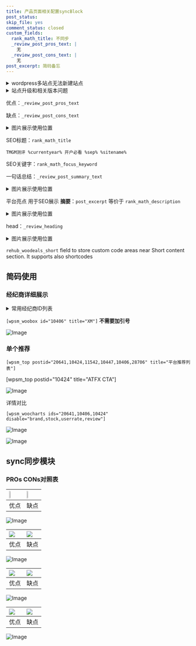 ```yaml
---
title: 产品页面相关配置syncBlock
post_status: 
skip_file: yes
comment_status: closed
custom_fields:
  rank_math_title: 不同步
  _review_post_pros_text: |
    无
  _review_post_cons_text: |
    无
post_excerpt: 简码备忘
---
```

<details><summary>wordpress多站点无法新建站点</summary>

<li>和报错需要清理cookies一样的原因</li>
<li>wp-config.php里面<code>define( 'SUBDOMAIN_INSTALL', false );//子域名安装</code></li>
<li>新建子站点是用<code>define( 'SUBDOMAIN_INSTALL', true);//子域名安装</code> 完成以后，改成<code>false</code></li>
</details>

<details><summary>站点升级和相关版本问题</summary>

<p>wordpress：5.9.9
woocommerce：7.5.1
出现问题的地方：主题选项里面>><strong>Product layout >>compact style</strong></p>
<p>如何出现没有用过的字段 导致无法保存。先导出配置 然后进行修改，后面再次恢复即可。</p>
<p>出现部分字段无法显示时，需要返回默认布局后，对产品进行保存就好了。</p>
<p></p>
</details>

优点：`_review_post_pros_text`

缺点：`_review_post_cons_text`

<details><summary>图片展示使用位置</summary>

<img src="https://prod-files-secure.s3.us-west-2.amazonaws.com/39ed1227-6d7d-4570-be36-9ccd4a2c4241/f51d3d83-55d4-4bdf-9604-f37ec77ab556/Untitled.png?X-Amz-Algorithm=AWS4-HMAC-SHA256&X-Amz-Content-Sha256=UNSIGNED-PAYLOAD&X-Amz-Credential=ASIAZI2LB466SLP7EDZ7%2F20251017%2Fus-west-2%2Fs3%2Faws4_request&X-Amz-Date=20251017T045515Z&X-Amz-Expires=3600&X-Amz-Security-Token=IQoJb3JpZ2luX2VjEPL%2F%2F%2F%2F%2F%2F%2F%2F%2F%2FwEaCXVzLXdlc3QtMiJGMEQCIBUQlGscLC0Lr3Mwfaz2aSu%2BBd%2B%2FIt9DaYepGP1PQXeCAiAmSasKCAqMtGXKH6HOQGVgylyvPrHp53O2vWmvZ4ck1iqIBAib%2F%2F%2F%2F%2F%2F%2F%2F%2F%2F8BEAAaDDYzNzQyMzE4MzgwNSIMGvbwaNjOCDsFn94JKtwD78lv8Xua%2FiJyR14t29uVJ5o8ZRe%2Bxk15Aj%2BdMn1OXJO%2FhIFGLveRiZoWdSLiUpY2zCwHxjvngurqVKfq0LFcIVCGt%2FWleaSBNVApKx4LjfqRorD7tyR%2BbaVELM7QOPS2ltS6eJew0%2F%2BOU47JqQ1hu8fs4mySnCT1DO5V05LC%2Bn2MMpjXkoACV2bfhJzemEjH%2FtG2SYBrzKyMJEy6Y3K0SLR1HkkWl1fLWfEuHB6d1e4BXhQATAjzcfKf0lC%2BgnUlqH%2BkCRBPaQDos5tDH%2FhIOOA%2FKslmUbQJRFiuo15805EchdYW0Ss6QyQr4hGMdvfG7V4%2FA2z3g5KqrrvVpVt%2BBRoy3LJedt9vOjs17oB%2FJs5S3N6XItt9IfXhjHhYaW51cI9oBqMfIP7pT7W3HhJfeSWBKljvh%2FZTzOtM%2BcUtf7OaKN5AsuXocFOSy4S9Dp8QrRe%2F15v5ui%2Bd8zzxzXTPRVecJ7O0ROYEoMDWcPEdjjUJuCRQjLSlrHZd312XWdzwc2c6rj4Of01V6qVMC8jIBGbOAdJOdRkNUmvnyDtk1%2Fgvph2z0Yua573%2BqfQDLKc5IinhRj70WIB2jlE313L3emNtAiprG%2BjXzHqLCj8HA2ZNLHLHPcQ6P5wfPEYwlsLGxwY6pgFq496VE%2FzPazH8F1nuX08QKnT8sEz35Im9il8vs%2FebDZd7EiQRaVNcx%2BpDnpmKclMq4620FOXWyl1uUVU5fFcHqBXFZY%2FCoyTD1JAOoSXnXuPn%2BCOjeNLuMU8Ga3rK6FjAaD9ACug3KGer%2FRYfYKEwu0FRBb8CH9cQYMWrI8sdDoCQx7Vm9UMsYLnujWeK6ZzrsQvrM4PFWAkqjHdEfEU0Q4QK4JhB&X-Amz-Signature=5755731c7c291da00a36dda5dc878221af00b699f5fe27540a53157a21c4a85f&X-Amz-SignedHeaders=host&x-amz-checksum-mode=ENABLED&x-id=GetObject" alt="Image">
</details>

SEO标题：`rank_math_title`

`TMGM测评 %currentyear% 开户必看 %sep% %sitename%`

SEO关键字：`rank_math_focus_keyword`

一句话总结：`_review_post_summary_text`

<details><summary>图片展示使用位置</summary>

<img src="https://prod-files-secure.s3.us-west-2.amazonaws.com/39ed1227-6d7d-4570-be36-9ccd4a2c4241/4b96a922-296c-4f4e-8630-d1c870cbce01/Untitled.png?X-Amz-Algorithm=AWS4-HMAC-SHA256&X-Amz-Content-Sha256=UNSIGNED-PAYLOAD&X-Amz-Credential=ASIAZI2LB466YK6TZGUF%2F20251017%2Fus-west-2%2Fs3%2Faws4_request&X-Amz-Date=20251017T045518Z&X-Amz-Expires=3600&X-Amz-Security-Token=IQoJb3JpZ2luX2VjEPL%2F%2F%2F%2F%2F%2F%2F%2F%2F%2FwEaCXVzLXdlc3QtMiJGMEQCIHbWJtfrqqJImKYs8kYkkC0v83fY%2B2vqE5pYSPa6eTGHAiBqx3AGKwV3jL38S7Pat0U9XRk0HlBwwSsEygl0mfntyCqIBAib%2F%2F%2F%2F%2F%2F%2F%2F%2F%2F8BEAAaDDYzNzQyMzE4MzgwNSIM3DETDywYj9bb8ADUKtwD%2BOF86bRjgezELev3vxDgG5nkdRTgWFg2PW6WZtwDi2Hwzbb9280mTFmPZD72PF6IuAiZFOftSULlidvY8tNnxFImR9zjvcP7hZ%2Fc23Ol3jpLUqWWVq8%2F6Mwp9qQpEKTlkx500VHEFXaq7bS%2FLAeLO9GnSjWRYJr4XQFOOiIN25Uwy7KuQD4AdU3twCKngSo5JDXNh%2B4YI1NB4zvVWVy6FfXOFehLF%2BTV4EEG%2BV7bGs2JARwWW1VBTqWJdoOi18CnVvb%2F3qIw%2Bti0s5Syvv0%2Fl1ZfDdPVZ8bmJGlrEifnnML11AC6tYVne2ld5kx%2B%2F90Xu85yoT9mEbmH2S3pZJRUKGLYUUYd7vBPlfDNXMt%2B5x3EjsqQ9fA9A6mMs6OUWu1ez5ywzdtXRxKnCo1mAJikMj8ToPa03YLRpr8sUpyL07IALag6q%2FZRbkDe4O2a2ic0I7kgPdCoXKX9uSCnGs9jCzzXnf%2BVXkBxnhI1CqLul7%2BPmTfWyk6gflQPtoXJ1Y%2B%2B%2BsPZQfrtenNSOSNDUfTg1ttsPZev9Y3bmhhqKilTNOEtuIV%2Bpbe%2FzTrVtrV10UFtrNS%2FdR2SCr5BzL01GPhN9flWdl%2FwUO6zzB6xOCRcI8OKYB4xpWH1XaGVz5QwqMLGxwY6pgG3QQb0a3FCPOBGc%2BR743iTN3iFGMIBIAZxSm9k0fB38u2Iz26TWXGVk2Jc7a1CYUKlU7Vi%2FyK732284DIp4Tx9jBUoI7z405Bn%2Bckev7AIoYvfuwe7F%2BraDc54vIcy6TCxsPUEhN4MIG8ngdtTmapHuxYdDUooQO%2FaW06iWQ6RHQ9Pma0kytc5EWlCInBXmmXIOcmw1ynluabO2yZS7dWywEwHtnb2&X-Amz-Signature=208eab2d1e721bec6433327a148161fef08f1f1ad7bb19e710177a52e47a4491&X-Amz-SignedHeaders=host&x-amz-checksum-mode=ENABLED&x-id=GetObject" alt="Image">
</details>

平台亮点 用于SEO展示 **摘要**：`post_excerpt`  等价于 `rank_math_description`

<details><summary>图片展示使用位置</summary>

<img src="https://prod-files-secure.s3.us-west-2.amazonaws.com/39ed1227-6d7d-4570-be36-9ccd4a2c4241/1ee11f63-b60a-4dfe-a7a7-d58ff23b5d88/Untitled.png?X-Amz-Algorithm=AWS4-HMAC-SHA256&X-Amz-Content-Sha256=UNSIGNED-PAYLOAD&X-Amz-Credential=ASIAZI2LB4663YY7SEZS%2F20251017%2Fus-west-2%2Fs3%2Faws4_request&X-Amz-Date=20251017T045519Z&X-Amz-Expires=3600&X-Amz-Security-Token=IQoJb3JpZ2luX2VjEPL%2F%2F%2F%2F%2F%2F%2F%2F%2F%2FwEaCXVzLXdlc3QtMiJGMEQCIAmHckcFDH4WuvPLdXWFfJX59gkAcY3%2ByIfrp6Lc1T7EAiAecDm0Vrny9TiwH4LUrtmSCLmXENtt%2BPnYEgy0mes3cCqIBAib%2F%2F%2F%2F%2F%2F%2F%2F%2F%2F8BEAAaDDYzNzQyMzE4MzgwNSIMCrc%2F%2FqU9tqtue3ahKtwD5BH1rx6hAZyNHN04wiAeZCFqRnhiwynrkY%2BEkbJlhS1cyxv6wPR49%2Bw1oApdWfvUC%2BlQG7MaVvv%2FOlYmq7KB8wcJFJBg%2B6ShEv7MzjnT4F4kb%2BEtoucp3950IYqBl5bEP8tPPbpXQDDzKaXlwsnkQclpCBynmna9BnUfZ9xxvsOIBr96B%2F7OjXANyRDjqWIm80UJnRygB4MczrkEfMQXIpUGjXRy%2FDmOi0AubpHVHma5c4uBLrGYXfJE3i1PpaSQQsfko07Vvg7BJRZK91RaFGCJ4jJG7k%2BDlxo99T36NeF1XHGss%2FNjissj3ZiogEWKKMpRV49g7JS1e0v588KczcQxHr4RJnWq%2FLllldKlsmqPJ12cIpZmjUmT1Sy1mZ2ed5KIbZdFhyQkHg0muZC%2FmQDEDpcp0fTzf7mfF7TU2CvdOMOkoHkvRyM%2BlC2kL8qMnF9NL2X3vyPU0MsmuCF0LN4PzNZCnhdaSgSlGHM0bmZwVgrqsiNiGESQoBggN2cefCI3JWCtJVUGd4tp95c6oKE%2BV0bQJ%2FhoXDFukt9PJKak5BZOcL64CHG96BfJ6SAkn52b95kl1Z4xDIoLYLLBMzGxa%2FUseZ8EBDT7HXBJxQMyK7owrvdE5ceV%2FCYwzsLGxwY6pgG4HQlp%2BxwM2NK3uucq7hx38CH5rW1QTonQ%2FhKaMt93SUPEcCmGbYyM02r0PlIy1ebRZXReMHogc2AaAAwY6%2F74q%2BmIqKd7XPDYdr7JuqZin12xFwGtYiMIx9x4jstD%2F6Gj6jKTxm4C4Ky%2Fd7Q9CSLpyhu1OBgUZjt89RsycWXxogZTZAkXdiuO%2FW3DxTOIcpFqpYhczwvBg7gn6uinVbiaxct%2ByvZy&X-Amz-Signature=52d18cfb58218f729d8e01c097e97cf4b502c0eee8ad8c3723731732eb0caadf&X-Amz-SignedHeaders=host&x-amz-checksum-mode=ENABLED&x-id=GetObject" alt="Image">
<img src="https://prod-files-secure.s3.us-west-2.amazonaws.com/39ed1227-6d7d-4570-be36-9ccd4a2c4241/ad4118b5-78d8-4fbe-801e-3b29b5d99c01/Untitled.png?X-Amz-Algorithm=AWS4-HMAC-SHA256&X-Amz-Content-Sha256=UNSIGNED-PAYLOAD&X-Amz-Credential=ASIAZI2LB4663YY7SEZS%2F20251017%2Fus-west-2%2Fs3%2Faws4_request&X-Amz-Date=20251017T045519Z&X-Amz-Expires=3600&X-Amz-Security-Token=IQoJb3JpZ2luX2VjEPL%2F%2F%2F%2F%2F%2F%2F%2F%2F%2FwEaCXVzLXdlc3QtMiJGMEQCIAmHckcFDH4WuvPLdXWFfJX59gkAcY3%2ByIfrp6Lc1T7EAiAecDm0Vrny9TiwH4LUrtmSCLmXENtt%2BPnYEgy0mes3cCqIBAib%2F%2F%2F%2F%2F%2F%2F%2F%2F%2F8BEAAaDDYzNzQyMzE4MzgwNSIMCrc%2F%2FqU9tqtue3ahKtwD5BH1rx6hAZyNHN04wiAeZCFqRnhiwynrkY%2BEkbJlhS1cyxv6wPR49%2Bw1oApdWfvUC%2BlQG7MaVvv%2FOlYmq7KB8wcJFJBg%2B6ShEv7MzjnT4F4kb%2BEtoucp3950IYqBl5bEP8tPPbpXQDDzKaXlwsnkQclpCBynmna9BnUfZ9xxvsOIBr96B%2F7OjXANyRDjqWIm80UJnRygB4MczrkEfMQXIpUGjXRy%2FDmOi0AubpHVHma5c4uBLrGYXfJE3i1PpaSQQsfko07Vvg7BJRZK91RaFGCJ4jJG7k%2BDlxo99T36NeF1XHGss%2FNjissj3ZiogEWKKMpRV49g7JS1e0v588KczcQxHr4RJnWq%2FLllldKlsmqPJ12cIpZmjUmT1Sy1mZ2ed5KIbZdFhyQkHg0muZC%2FmQDEDpcp0fTzf7mfF7TU2CvdOMOkoHkvRyM%2BlC2kL8qMnF9NL2X3vyPU0MsmuCF0LN4PzNZCnhdaSgSlGHM0bmZwVgrqsiNiGESQoBggN2cefCI3JWCtJVUGd4tp95c6oKE%2BV0bQJ%2FhoXDFukt9PJKak5BZOcL64CHG96BfJ6SAkn52b95kl1Z4xDIoLYLLBMzGxa%2FUseZ8EBDT7HXBJxQMyK7owrvdE5ceV%2FCYwzsLGxwY6pgG4HQlp%2BxwM2NK3uucq7hx38CH5rW1QTonQ%2FhKaMt93SUPEcCmGbYyM02r0PlIy1ebRZXReMHogc2AaAAwY6%2F74q%2BmIqKd7XPDYdr7JuqZin12xFwGtYiMIx9x4jstD%2F6Gj6jKTxm4C4Ky%2Fd7Q9CSLpyhu1OBgUZjt89RsycWXxogZTZAkXdiuO%2FW3DxTOIcpFqpYhczwvBg7gn6uinVbiaxct%2ByvZy&X-Amz-Signature=afb2874c12e67d7504ac67563c738f82c67a02ece6d639bb65d6f7e4991c86a9&X-Amz-SignedHeaders=host&x-amz-checksum-mode=ENABLED&x-id=GetObject" alt="Image">
<img src="https://prod-files-secure.s3.us-west-2.amazonaws.com/39ed1227-6d7d-4570-be36-9ccd4a2c4241/a38cf7c9-a79c-4b64-9e94-13589fe0758b/Untitled.png?X-Amz-Algorithm=AWS4-HMAC-SHA256&X-Amz-Content-Sha256=UNSIGNED-PAYLOAD&X-Amz-Credential=ASIAZI2LB4663YY7SEZS%2F20251017%2Fus-west-2%2Fs3%2Faws4_request&X-Amz-Date=20251017T045519Z&X-Amz-Expires=3600&X-Amz-Security-Token=IQoJb3JpZ2luX2VjEPL%2F%2F%2F%2F%2F%2F%2F%2F%2F%2FwEaCXVzLXdlc3QtMiJGMEQCIAmHckcFDH4WuvPLdXWFfJX59gkAcY3%2ByIfrp6Lc1T7EAiAecDm0Vrny9TiwH4LUrtmSCLmXENtt%2BPnYEgy0mes3cCqIBAib%2F%2F%2F%2F%2F%2F%2F%2F%2F%2F8BEAAaDDYzNzQyMzE4MzgwNSIMCrc%2F%2FqU9tqtue3ahKtwD5BH1rx6hAZyNHN04wiAeZCFqRnhiwynrkY%2BEkbJlhS1cyxv6wPR49%2Bw1oApdWfvUC%2BlQG7MaVvv%2FOlYmq7KB8wcJFJBg%2B6ShEv7MzjnT4F4kb%2BEtoucp3950IYqBl5bEP8tPPbpXQDDzKaXlwsnkQclpCBynmna9BnUfZ9xxvsOIBr96B%2F7OjXANyRDjqWIm80UJnRygB4MczrkEfMQXIpUGjXRy%2FDmOi0AubpHVHma5c4uBLrGYXfJE3i1PpaSQQsfko07Vvg7BJRZK91RaFGCJ4jJG7k%2BDlxo99T36NeF1XHGss%2FNjissj3ZiogEWKKMpRV49g7JS1e0v588KczcQxHr4RJnWq%2FLllldKlsmqPJ12cIpZmjUmT1Sy1mZ2ed5KIbZdFhyQkHg0muZC%2FmQDEDpcp0fTzf7mfF7TU2CvdOMOkoHkvRyM%2BlC2kL8qMnF9NL2X3vyPU0MsmuCF0LN4PzNZCnhdaSgSlGHM0bmZwVgrqsiNiGESQoBggN2cefCI3JWCtJVUGd4tp95c6oKE%2BV0bQJ%2FhoXDFukt9PJKak5BZOcL64CHG96BfJ6SAkn52b95kl1Z4xDIoLYLLBMzGxa%2FUseZ8EBDT7HXBJxQMyK7owrvdE5ceV%2FCYwzsLGxwY6pgG4HQlp%2BxwM2NK3uucq7hx38CH5rW1QTonQ%2FhKaMt93SUPEcCmGbYyM02r0PlIy1ebRZXReMHogc2AaAAwY6%2F74q%2BmIqKd7XPDYdr7JuqZin12xFwGtYiMIx9x4jstD%2F6Gj6jKTxm4C4Ky%2Fd7Q9CSLpyhu1OBgUZjt89RsycWXxogZTZAkXdiuO%2FW3DxTOIcpFqpYhczwvBg7gn6uinVbiaxct%2ByvZy&X-Amz-Signature=25bbd01adb2dc319969f117e5959052e1ac60c03b04a1077754fd81e4b4bde5f&X-Amz-SignedHeaders=host&x-amz-checksum-mode=ENABLED&x-id=GetObject" alt="Image">
<img src="https://prod-files-secure.s3.us-west-2.amazonaws.com/39ed1227-6d7d-4570-be36-9ccd4a2c4241/7da6fc1e-d2ac-42ae-8c75-cb5749aa18f6/Untitled.png?X-Amz-Algorithm=AWS4-HMAC-SHA256&X-Amz-Content-Sha256=UNSIGNED-PAYLOAD&X-Amz-Credential=ASIAZI2LB4663YY7SEZS%2F20251017%2Fus-west-2%2Fs3%2Faws4_request&X-Amz-Date=20251017T045519Z&X-Amz-Expires=3600&X-Amz-Security-Token=IQoJb3JpZ2luX2VjEPL%2F%2F%2F%2F%2F%2F%2F%2F%2F%2FwEaCXVzLXdlc3QtMiJGMEQCIAmHckcFDH4WuvPLdXWFfJX59gkAcY3%2ByIfrp6Lc1T7EAiAecDm0Vrny9TiwH4LUrtmSCLmXENtt%2BPnYEgy0mes3cCqIBAib%2F%2F%2F%2F%2F%2F%2F%2F%2F%2F8BEAAaDDYzNzQyMzE4MzgwNSIMCrc%2F%2FqU9tqtue3ahKtwD5BH1rx6hAZyNHN04wiAeZCFqRnhiwynrkY%2BEkbJlhS1cyxv6wPR49%2Bw1oApdWfvUC%2BlQG7MaVvv%2FOlYmq7KB8wcJFJBg%2B6ShEv7MzjnT4F4kb%2BEtoucp3950IYqBl5bEP8tPPbpXQDDzKaXlwsnkQclpCBynmna9BnUfZ9xxvsOIBr96B%2F7OjXANyRDjqWIm80UJnRygB4MczrkEfMQXIpUGjXRy%2FDmOi0AubpHVHma5c4uBLrGYXfJE3i1PpaSQQsfko07Vvg7BJRZK91RaFGCJ4jJG7k%2BDlxo99T36NeF1XHGss%2FNjissj3ZiogEWKKMpRV49g7JS1e0v588KczcQxHr4RJnWq%2FLllldKlsmqPJ12cIpZmjUmT1Sy1mZ2ed5KIbZdFhyQkHg0muZC%2FmQDEDpcp0fTzf7mfF7TU2CvdOMOkoHkvRyM%2BlC2kL8qMnF9NL2X3vyPU0MsmuCF0LN4PzNZCnhdaSgSlGHM0bmZwVgrqsiNiGESQoBggN2cefCI3JWCtJVUGd4tp95c6oKE%2BV0bQJ%2FhoXDFukt9PJKak5BZOcL64CHG96BfJ6SAkn52b95kl1Z4xDIoLYLLBMzGxa%2FUseZ8EBDT7HXBJxQMyK7owrvdE5ceV%2FCYwzsLGxwY6pgG4HQlp%2BxwM2NK3uucq7hx38CH5rW1QTonQ%2FhKaMt93SUPEcCmGbYyM02r0PlIy1ebRZXReMHogc2AaAAwY6%2F74q%2BmIqKd7XPDYdr7JuqZin12xFwGtYiMIx9x4jstD%2F6Gj6jKTxm4C4Ky%2Fd7Q9CSLpyhu1OBgUZjt89RsycWXxogZTZAkXdiuO%2FW3DxTOIcpFqpYhczwvBg7gn6uinVbiaxct%2ByvZy&X-Amz-Signature=2f80a0305857c7944dbdac75ed6657a1068013087c8aa77f656f3b0a37edd3f6&X-Amz-SignedHeaders=host&x-amz-checksum-mode=ENABLED&x-id=GetObject" alt="Image">
<img src="https://prod-files-secure.s3.us-west-2.amazonaws.com/39ed1227-6d7d-4570-be36-9ccd4a2c4241/7e97f40a-eaee-47f5-b2f9-475f96808fa7/Untitled.png?X-Amz-Algorithm=AWS4-HMAC-SHA256&X-Amz-Content-Sha256=UNSIGNED-PAYLOAD&X-Amz-Credential=ASIAZI2LB4663YY7SEZS%2F20251017%2Fus-west-2%2Fs3%2Faws4_request&X-Amz-Date=20251017T045519Z&X-Amz-Expires=3600&X-Amz-Security-Token=IQoJb3JpZ2luX2VjEPL%2F%2F%2F%2F%2F%2F%2F%2F%2F%2FwEaCXVzLXdlc3QtMiJGMEQCIAmHckcFDH4WuvPLdXWFfJX59gkAcY3%2ByIfrp6Lc1T7EAiAecDm0Vrny9TiwH4LUrtmSCLmXENtt%2BPnYEgy0mes3cCqIBAib%2F%2F%2F%2F%2F%2F%2F%2F%2F%2F8BEAAaDDYzNzQyMzE4MzgwNSIMCrc%2F%2FqU9tqtue3ahKtwD5BH1rx6hAZyNHN04wiAeZCFqRnhiwynrkY%2BEkbJlhS1cyxv6wPR49%2Bw1oApdWfvUC%2BlQG7MaVvv%2FOlYmq7KB8wcJFJBg%2B6ShEv7MzjnT4F4kb%2BEtoucp3950IYqBl5bEP8tPPbpXQDDzKaXlwsnkQclpCBynmna9BnUfZ9xxvsOIBr96B%2F7OjXANyRDjqWIm80UJnRygB4MczrkEfMQXIpUGjXRy%2FDmOi0AubpHVHma5c4uBLrGYXfJE3i1PpaSQQsfko07Vvg7BJRZK91RaFGCJ4jJG7k%2BDlxo99T36NeF1XHGss%2FNjissj3ZiogEWKKMpRV49g7JS1e0v588KczcQxHr4RJnWq%2FLllldKlsmqPJ12cIpZmjUmT1Sy1mZ2ed5KIbZdFhyQkHg0muZC%2FmQDEDpcp0fTzf7mfF7TU2CvdOMOkoHkvRyM%2BlC2kL8qMnF9NL2X3vyPU0MsmuCF0LN4PzNZCnhdaSgSlGHM0bmZwVgrqsiNiGESQoBggN2cefCI3JWCtJVUGd4tp95c6oKE%2BV0bQJ%2FhoXDFukt9PJKak5BZOcL64CHG96BfJ6SAkn52b95kl1Z4xDIoLYLLBMzGxa%2FUseZ8EBDT7HXBJxQMyK7owrvdE5ceV%2FCYwzsLGxwY6pgG4HQlp%2BxwM2NK3uucq7hx38CH5rW1QTonQ%2FhKaMt93SUPEcCmGbYyM02r0PlIy1ebRZXReMHogc2AaAAwY6%2F74q%2BmIqKd7XPDYdr7JuqZin12xFwGtYiMIx9x4jstD%2F6Gj6jKTxm4C4Ky%2Fd7Q9CSLpyhu1OBgUZjt89RsycWXxogZTZAkXdiuO%2FW3DxTOIcpFqpYhczwvBg7gn6uinVbiaxct%2ByvZy&X-Amz-Signature=576fbf017b58a097597cad3cac4cdf4bf7758d9b332d6d3379d99d6c193b4e4e&X-Amz-SignedHeaders=host&x-amz-checksum-mode=ENABLED&x-id=GetObject" alt="Image">
</details>

head：`_review_heading`

<details><summary>图片展示使用位置</summary>

<img src="https://prod-files-secure.s3.us-west-2.amazonaws.com/39ed1227-6d7d-4570-be36-9ccd4a2c4241/3a4650ad-9887-415c-889a-edd51fa54f27/Untitled.png?X-Amz-Algorithm=AWS4-HMAC-SHA256&X-Amz-Content-Sha256=UNSIGNED-PAYLOAD&X-Amz-Credential=ASIAZI2LB466QBXRQRXM%2F20251017%2Fus-west-2%2Fs3%2Faws4_request&X-Amz-Date=20251017T045519Z&X-Amz-Expires=3600&X-Amz-Security-Token=IQoJb3JpZ2luX2VjEPL%2F%2F%2F%2F%2F%2F%2F%2F%2F%2FwEaCXVzLXdlc3QtMiJHMEUCIQD0qBqi7ujrGHure0%2FtMpVNZfVIGvN7xWYuIeo1m5V%2FCwIgPGLgRC9lNXZfOVngL1maHja59XshW3WGl7trovyg0iQqiAQIm%2F%2F%2F%2F%2F%2F%2F%2F%2F%2F%2FARAAGgw2Mzc0MjMxODM4MDUiDLgEhLb70A11eAJkjCrcA2HTuIikOatZsMsumwJ1tkBBiZWp1XiF5SPfRDH%2BKYNhdLlDVSZFwqZu444WgxGvoEPIQOdZ21MKIg8h6ljnTsXM3xODA5PtY2sIsfGz54bexufZlAtVkn%2Fknw7xxdUxv1OHdgaiFI43Mk22JYDm1Yj2wYBfKEHDei46sHWjqEtbQ2v%2B6YtEQzXWCDXkylmfxJXygodP0s2mcRp0wCuQ4Zcderq0lRecdFZXabhOCqpawHsU6NfTvxer5KEctwvE79osyNy1XnjXtKSqWW0pPxlq3xSxa5eBWqlA8arv884yGwjtQLtVZFe6wW38Qf%2BpCm%2FIHj2C7VG2Ql9oHKhef4enb8Mh%2FTJwQe8g7wPXvXoVYCOfts33DZeVIAJD5QeEYGnALNNLcLFn6BExXbIECr8O4LS%2FSSyDfYxQEeEUpWpuO29ejxNWBPCw0yyvajEHBtyJg2%2FtVNKUCS6o1a0GRP2ByV5bj7oFwR%2BqBH8ewcYXPBUzV8PbHpyxM%2BCQKU%2FoX3m66ht04AlmX5PzUrnFVOrQVgj0UEKSBnZj9f%2FNmSBSZYt3FPXIgbe1nNuC78%2BW%2FG3wis%2FDOH5G85m%2FpERVsfK%2B3cvSPuW4Fcd%2B%2FihJMFeb9njtCBP1%2BWOXzPNSMObAxscGOqUB%2Fyx%2F0Y4HJT1p6iDm%2BDPbS71tXecpBMudSpbhEhsJeTC23ckoXcCHte1CVTPGh7jrJreEICYGGIZG3dNxuy4LFyId8IOVkC6Ruudn00UrZcGqM0uR9BBYcD3bBK3BCtS35Iwh41tUoFdxQVoWaTe4%2BLBctcDKtJNV6Jwx3qh0IO7lYQQtMetkhl7%2BS7iMEadCcbDodgarBeENlQ3nvR1ZDtcLxazA&X-Amz-Signature=370f39b0ac1d1034f6270187abc1b50bf8c32a505c7d98833133622b6e2d1f70&X-Amz-SignedHeaders=host&x-amz-checksum-mode=ENABLED&x-id=GetObject" alt="Image">
</details>

`rehub_woodeals_short`	field to store custom code areas near Short content section. It supports also shortcodes



## 简码使用

### 经纪商详细展示

<details><summary>常用经纪商ID列表</summary>

<pre><code class="php">嘉盛 ===> 20641  [wpsm_woobox id="20641" title="嘉盛"]
易信easymarkets ===> 11542  [wpsm_woobox id="11542" title="易信easymarkets"]
ATFX外汇 ===> 10424  [wpsm_woobox id="10424" title="ATFX"]
XM ===> 10406  [wpsm_woobox id="10406" title="XM"]
TMGM ===> 29622  [wpsm_woobox id="29622" title="TMGM"]
HYCM ===> 10447  [wpsm_woobox id="10447" title="HYCM"]
fpmarkets澳福外汇 ===> 20639  [wpsm_woobox id="20639" title="fpmarkets澳福外汇"]</code></pre>
</details>

`[wpsm_woobox id="10406" title="XM"]` **不需要加引号**

![Image](https://prod-files-secure.s3.us-west-2.amazonaws.com/39ed1227-6d7d-4570-be36-9ccd4a2c4241/4f898f9d-0fa7-4e43-acd3-ac6bc7be575a/Untitled.png?X-Amz-Algorithm=AWS4-HMAC-SHA256&X-Amz-Content-Sha256=UNSIGNED-PAYLOAD&X-Amz-Credential=ASIAZI2LB466V7P6Y56U%2F20251017%2Fus-west-2%2Fs3%2Faws4_request&X-Amz-Date=20251017T045514Z&X-Amz-Expires=3600&X-Amz-Security-Token=IQoJb3JpZ2luX2VjEPL%2F%2F%2F%2F%2F%2F%2F%2F%2F%2FwEaCXVzLXdlc3QtMiJHMEUCIAYs7seqgb0f8XaXLJWjBxKrF5fHFdCP28MF9kmVFGy4AiEA5gLj%2B0wDZlUMa4Nls%2BlkVrKOejLmHGCwCeSfe%2B8YSy0qiAQIm%2F%2F%2F%2F%2F%2F%2F%2F%2F%2F%2FARAAGgw2Mzc0MjMxODM4MDUiDCqoNkN4y%2FdLyPOfTCrcA1FeVuWo0LVVsuME4UsSPFx5acuHHcR%2B2o7oYHFyn%2BUnzXma5ESrRbwxi3LjsFajynPX6oEitzcydtFaviIxZC%2Bh4xnEDIf0mWuWYNl6%2BS1H0vjr5%2BmyxK2GroXXiG4mACLDfkf7%2FCBU8sHdMCqI4gqK4You9rO1xH3Bc%2FMEOUiq5VZ2LKZOb7W1oCDYmceKbMwUIY3Imi1tO2hpQUwAnDECQIDAP2txR%2BiEstLv1DylXoaAxvhh7cfD7yLTQWYQcg%2FHxA9qROROplVhun3aBYFO3bJLihq2gI7hNOsrr8EhqVNHb9euOpGa8kA4LvL52jmUV3nnPgt9Id3TLEG372YCpl25voLDEp6kCbxm82mMS8grwGh4Ptm%2BmiPJiLXa%2BV5GKOQZYm3BD%2BTfugNYLvLrHzCRYY5dkfw0fbg7qYBpY4lYYXmEY3B63qDmBJFaJ9qqaOnc9XgRs%2BCbMgZd3EJFTQnywCxEE0aKtKzT%2FJAvZWvmpz57KX7fxjxi9APCu2eunRFLNo6FG31HTKbhnXH2YQZziVvkheWL6pctqG3nYO4l5zyRJtsF7Kb0IzTnzS%2BbJimaf63w%2BfUi25m65gYgVXEpVZO%2FL4TFqqHJSgUTiC%2B%2BOM0239Mqxb%2FgMPzAxscGOqUBhHlowG%2Bv9J7G4ZtoWOyL7xCImSvzqVbphz5YtzTAyecok%2BpCMPqGX%2BtXbL%2BxtHjdHBcolR5wdnv%2BjiwFFqdOyiG5xU2uEfxvCm5dlWfsefNxdqrh6k%2BnQfBjuC4y%2BnGtGrUzzwn01b%2FxvUSFX1VmoZgM4W15iIW3sY9lMUT6pkHF3QptVIJbgcR%2B%2BjgUDCjQ31wIOK8KaS%2FzFIU3vPwVSq5na6lK&X-Amz-Signature=d2fcdf92374bff8ad25fb655f35dca2426cbfdb993f5d06fa043f8faf90d4557&X-Amz-SignedHeaders=host&x-amz-checksum-mode=ENABLED&x-id=GetObject)

### 单个推荐
`[wpsm_top postid="20641,10424,11542,10447,10406,28706" title="平台推荐列表"]`

[wpsm_top postid="10424" title="ATFX CTA"]

![Image](https://prod-files-secure.s3.us-west-2.amazonaws.com/39ed1227-6d7d-4570-be36-9ccd4a2c4241/5ac620dc-51a8-48b6-b55d-91f47299193c/Untitled.png?X-Amz-Algorithm=AWS4-HMAC-SHA256&X-Amz-Content-Sha256=UNSIGNED-PAYLOAD&X-Amz-Credential=ASIAZI2LB466V7P6Y56U%2F20251017%2Fus-west-2%2Fs3%2Faws4_request&X-Amz-Date=20251017T045514Z&X-Amz-Expires=3600&X-Amz-Security-Token=IQoJb3JpZ2luX2VjEPL%2F%2F%2F%2F%2F%2F%2F%2F%2F%2FwEaCXVzLXdlc3QtMiJHMEUCIAYs7seqgb0f8XaXLJWjBxKrF5fHFdCP28MF9kmVFGy4AiEA5gLj%2B0wDZlUMa4Nls%2BlkVrKOejLmHGCwCeSfe%2B8YSy0qiAQIm%2F%2F%2F%2F%2F%2F%2F%2F%2F%2F%2FARAAGgw2Mzc0MjMxODM4MDUiDCqoNkN4y%2FdLyPOfTCrcA1FeVuWo0LVVsuME4UsSPFx5acuHHcR%2B2o7oYHFyn%2BUnzXma5ESrRbwxi3LjsFajynPX6oEitzcydtFaviIxZC%2Bh4xnEDIf0mWuWYNl6%2BS1H0vjr5%2BmyxK2GroXXiG4mACLDfkf7%2FCBU8sHdMCqI4gqK4You9rO1xH3Bc%2FMEOUiq5VZ2LKZOb7W1oCDYmceKbMwUIY3Imi1tO2hpQUwAnDECQIDAP2txR%2BiEstLv1DylXoaAxvhh7cfD7yLTQWYQcg%2FHxA9qROROplVhun3aBYFO3bJLihq2gI7hNOsrr8EhqVNHb9euOpGa8kA4LvL52jmUV3nnPgt9Id3TLEG372YCpl25voLDEp6kCbxm82mMS8grwGh4Ptm%2BmiPJiLXa%2BV5GKOQZYm3BD%2BTfugNYLvLrHzCRYY5dkfw0fbg7qYBpY4lYYXmEY3B63qDmBJFaJ9qqaOnc9XgRs%2BCbMgZd3EJFTQnywCxEE0aKtKzT%2FJAvZWvmpz57KX7fxjxi9APCu2eunRFLNo6FG31HTKbhnXH2YQZziVvkheWL6pctqG3nYO4l5zyRJtsF7Kb0IzTnzS%2BbJimaf63w%2BfUi25m65gYgVXEpVZO%2FL4TFqqHJSgUTiC%2B%2BOM0239Mqxb%2FgMPzAxscGOqUBhHlowG%2Bv9J7G4ZtoWOyL7xCImSvzqVbphz5YtzTAyecok%2BpCMPqGX%2BtXbL%2BxtHjdHBcolR5wdnv%2BjiwFFqdOyiG5xU2uEfxvCm5dlWfsefNxdqrh6k%2BnQfBjuC4y%2BnGtGrUzzwn01b%2FxvUSFX1VmoZgM4W15iIW3sY9lMUT6pkHF3QptVIJbgcR%2B%2BjgUDCjQ31wIOK8KaS%2FzFIU3vPwVSq5na6lK&X-Amz-Signature=ceb3aee1d73b6ad11b8c7b0c9f5ddcb0e5d4aceafcc52a28f57c61fbfdc73c67&X-Amz-SignedHeaders=host&x-amz-checksum-mode=ENABLED&x-id=GetObject)

详情对比

`[wpsm_woocharts ids="20641,10406,10424" disable="brand,stock,userrate,review"]`

![Image](https://prod-files-secure.s3.us-west-2.amazonaws.com/39ed1227-6d7d-4570-be36-9ccd4a2c4241/bf3ba45f-b9f3-4295-8aef-b4a495fd25f4/Untitled.png?X-Amz-Algorithm=AWS4-HMAC-SHA256&X-Amz-Content-Sha256=UNSIGNED-PAYLOAD&X-Amz-Credential=ASIAZI2LB466V7P6Y56U%2F20251017%2Fus-west-2%2Fs3%2Faws4_request&X-Amz-Date=20251017T045514Z&X-Amz-Expires=3600&X-Amz-Security-Token=IQoJb3JpZ2luX2VjEPL%2F%2F%2F%2F%2F%2F%2F%2F%2F%2FwEaCXVzLXdlc3QtMiJHMEUCIAYs7seqgb0f8XaXLJWjBxKrF5fHFdCP28MF9kmVFGy4AiEA5gLj%2B0wDZlUMa4Nls%2BlkVrKOejLmHGCwCeSfe%2B8YSy0qiAQIm%2F%2F%2F%2F%2F%2F%2F%2F%2F%2F%2FARAAGgw2Mzc0MjMxODM4MDUiDCqoNkN4y%2FdLyPOfTCrcA1FeVuWo0LVVsuME4UsSPFx5acuHHcR%2B2o7oYHFyn%2BUnzXma5ESrRbwxi3LjsFajynPX6oEitzcydtFaviIxZC%2Bh4xnEDIf0mWuWYNl6%2BS1H0vjr5%2BmyxK2GroXXiG4mACLDfkf7%2FCBU8sHdMCqI4gqK4You9rO1xH3Bc%2FMEOUiq5VZ2LKZOb7W1oCDYmceKbMwUIY3Imi1tO2hpQUwAnDECQIDAP2txR%2BiEstLv1DylXoaAxvhh7cfD7yLTQWYQcg%2FHxA9qROROplVhun3aBYFO3bJLihq2gI7hNOsrr8EhqVNHb9euOpGa8kA4LvL52jmUV3nnPgt9Id3TLEG372YCpl25voLDEp6kCbxm82mMS8grwGh4Ptm%2BmiPJiLXa%2BV5GKOQZYm3BD%2BTfugNYLvLrHzCRYY5dkfw0fbg7qYBpY4lYYXmEY3B63qDmBJFaJ9qqaOnc9XgRs%2BCbMgZd3EJFTQnywCxEE0aKtKzT%2FJAvZWvmpz57KX7fxjxi9APCu2eunRFLNo6FG31HTKbhnXH2YQZziVvkheWL6pctqG3nYO4l5zyRJtsF7Kb0IzTnzS%2BbJimaf63w%2BfUi25m65gYgVXEpVZO%2FL4TFqqHJSgUTiC%2B%2BOM0239Mqxb%2FgMPzAxscGOqUBhHlowG%2Bv9J7G4ZtoWOyL7xCImSvzqVbphz5YtzTAyecok%2BpCMPqGX%2BtXbL%2BxtHjdHBcolR5wdnv%2BjiwFFqdOyiG5xU2uEfxvCm5dlWfsefNxdqrh6k%2BnQfBjuC4y%2BnGtGrUzzwn01b%2FxvUSFX1VmoZgM4W15iIW3sY9lMUT6pkHF3QptVIJbgcR%2B%2BjgUDCjQ31wIOK8KaS%2FzFIU3vPwVSq5na6lK&X-Amz-Signature=fc81bb01524434e00b0619468c75bd9298a458fbb832d47bd6c804f6a4e53ecb&X-Amz-SignedHeaders=host&x-amz-checksum-mode=ENABLED&x-id=GetObject)

![Image](https://prod-files-secure.s3.us-west-2.amazonaws.com/39ed1227-6d7d-4570-be36-9ccd4a2c4241/30bc56ef-f383-4b48-9768-2ebc9e436ec0/Untitled.png?X-Amz-Algorithm=AWS4-HMAC-SHA256&X-Amz-Content-Sha256=UNSIGNED-PAYLOAD&X-Amz-Credential=ASIAZI2LB466V7P6Y56U%2F20251017%2Fus-west-2%2Fs3%2Faws4_request&X-Amz-Date=20251017T045514Z&X-Amz-Expires=3600&X-Amz-Security-Token=IQoJb3JpZ2luX2VjEPL%2F%2F%2F%2F%2F%2F%2F%2F%2F%2FwEaCXVzLXdlc3QtMiJHMEUCIAYs7seqgb0f8XaXLJWjBxKrF5fHFdCP28MF9kmVFGy4AiEA5gLj%2B0wDZlUMa4Nls%2BlkVrKOejLmHGCwCeSfe%2B8YSy0qiAQIm%2F%2F%2F%2F%2F%2F%2F%2F%2F%2F%2FARAAGgw2Mzc0MjMxODM4MDUiDCqoNkN4y%2FdLyPOfTCrcA1FeVuWo0LVVsuME4UsSPFx5acuHHcR%2B2o7oYHFyn%2BUnzXma5ESrRbwxi3LjsFajynPX6oEitzcydtFaviIxZC%2Bh4xnEDIf0mWuWYNl6%2BS1H0vjr5%2BmyxK2GroXXiG4mACLDfkf7%2FCBU8sHdMCqI4gqK4You9rO1xH3Bc%2FMEOUiq5VZ2LKZOb7W1oCDYmceKbMwUIY3Imi1tO2hpQUwAnDECQIDAP2txR%2BiEstLv1DylXoaAxvhh7cfD7yLTQWYQcg%2FHxA9qROROplVhun3aBYFO3bJLihq2gI7hNOsrr8EhqVNHb9euOpGa8kA4LvL52jmUV3nnPgt9Id3TLEG372YCpl25voLDEp6kCbxm82mMS8grwGh4Ptm%2BmiPJiLXa%2BV5GKOQZYm3BD%2BTfugNYLvLrHzCRYY5dkfw0fbg7qYBpY4lYYXmEY3B63qDmBJFaJ9qqaOnc9XgRs%2BCbMgZd3EJFTQnywCxEE0aKtKzT%2FJAvZWvmpz57KX7fxjxi9APCu2eunRFLNo6FG31HTKbhnXH2YQZziVvkheWL6pctqG3nYO4l5zyRJtsF7Kb0IzTnzS%2BbJimaf63w%2BfUi25m65gYgVXEpVZO%2FL4TFqqHJSgUTiC%2B%2BOM0239Mqxb%2FgMPzAxscGOqUBhHlowG%2Bv9J7G4ZtoWOyL7xCImSvzqVbphz5YtzTAyecok%2BpCMPqGX%2BtXbL%2BxtHjdHBcolR5wdnv%2BjiwFFqdOyiG5xU2uEfxvCm5dlWfsefNxdqrh6k%2BnQfBjuC4y%2BnGtGrUzzwn01b%2FxvUSFX1VmoZgM4W15iIW3sY9lMUT6pkHF3QptVIJbgcR%2B%2BjgUDCjQ31wIOK8KaS%2FzFIU3vPwVSq5na6lK&X-Amz-Signature=03dfbc80271210b4ab2b18c9f38138badd9eb9d4a70e5fecfd6b7a9b8a6296f8&X-Amz-SignedHeaders=host&x-amz-checksum-mode=ENABLED&x-id=GetObject)

## sync同步模块

### PROs CONs对照表

| <img src="https://cdn.ifttt.fun/gh/jarlin8/OSS@main/icons/customize/pros.svg" height="auto" width="37.3%"> | <img src="https://cdn.ifttt.fun/gh/jarlin8/OSS@main/icons/customize/cons.svg" height="auto" width="28.8%"> |
| :--- | :--- |
| 优点 | 缺点 |

![Image](https://prod-files-secure.s3.us-west-2.amazonaws.com/39ed1227-6d7d-4570-be36-9ccd4a2c4241/8742b755-dfb5-4004-9a5f-d6e561664bd8/Untitled.png?X-Amz-Algorithm=AWS4-HMAC-SHA256&X-Amz-Content-Sha256=UNSIGNED-PAYLOAD&X-Amz-Credential=ASIAZI2LB466V7P6Y56U%2F20251017%2Fus-west-2%2Fs3%2Faws4_request&X-Amz-Date=20251017T045514Z&X-Amz-Expires=3600&X-Amz-Security-Token=IQoJb3JpZ2luX2VjEPL%2F%2F%2F%2F%2F%2F%2F%2F%2F%2FwEaCXVzLXdlc3QtMiJHMEUCIAYs7seqgb0f8XaXLJWjBxKrF5fHFdCP28MF9kmVFGy4AiEA5gLj%2B0wDZlUMa4Nls%2BlkVrKOejLmHGCwCeSfe%2B8YSy0qiAQIm%2F%2F%2F%2F%2F%2F%2F%2F%2F%2F%2FARAAGgw2Mzc0MjMxODM4MDUiDCqoNkN4y%2FdLyPOfTCrcA1FeVuWo0LVVsuME4UsSPFx5acuHHcR%2B2o7oYHFyn%2BUnzXma5ESrRbwxi3LjsFajynPX6oEitzcydtFaviIxZC%2Bh4xnEDIf0mWuWYNl6%2BS1H0vjr5%2BmyxK2GroXXiG4mACLDfkf7%2FCBU8sHdMCqI4gqK4You9rO1xH3Bc%2FMEOUiq5VZ2LKZOb7W1oCDYmceKbMwUIY3Imi1tO2hpQUwAnDECQIDAP2txR%2BiEstLv1DylXoaAxvhh7cfD7yLTQWYQcg%2FHxA9qROROplVhun3aBYFO3bJLihq2gI7hNOsrr8EhqVNHb9euOpGa8kA4LvL52jmUV3nnPgt9Id3TLEG372YCpl25voLDEp6kCbxm82mMS8grwGh4Ptm%2BmiPJiLXa%2BV5GKOQZYm3BD%2BTfugNYLvLrHzCRYY5dkfw0fbg7qYBpY4lYYXmEY3B63qDmBJFaJ9qqaOnc9XgRs%2BCbMgZd3EJFTQnywCxEE0aKtKzT%2FJAvZWvmpz57KX7fxjxi9APCu2eunRFLNo6FG31HTKbhnXH2YQZziVvkheWL6pctqG3nYO4l5zyRJtsF7Kb0IzTnzS%2BbJimaf63w%2BfUi25m65gYgVXEpVZO%2FL4TFqqHJSgUTiC%2B%2BOM0239Mqxb%2FgMPzAxscGOqUBhHlowG%2Bv9J7G4ZtoWOyL7xCImSvzqVbphz5YtzTAyecok%2BpCMPqGX%2BtXbL%2BxtHjdHBcolR5wdnv%2BjiwFFqdOyiG5xU2uEfxvCm5dlWfsefNxdqrh6k%2BnQfBjuC4y%2BnGtGrUzzwn01b%2FxvUSFX1VmoZgM4W15iIW3sY9lMUT6pkHF3QptVIJbgcR%2B%2BjgUDCjQ31wIOK8KaS%2FzFIU3vPwVSq5na6lK&X-Amz-Signature=6fb73ffe59375874c2b7c7c1225d29ad9c34c5b4c2e3f532b0f6106c9e5ac2f7&X-Amz-SignedHeaders=host&x-amz-checksum-mode=ENABLED&x-id=GetObject)

| <img src="https://cdn.ifttt.fun/gh/jarlin8/OSS@main/icons/customize/pros1.svg" height="auto"> | <img src="https://cdn.ifttt.fun/gh/jarlin8/OSS@main/icons/customize/cons1.svg" height="auto"> |
| :--- | :--- |
| 优点 | 缺点 |

![Image](https://prod-files-secure.s3.us-west-2.amazonaws.com/39ed1227-6d7d-4570-be36-9ccd4a2c4241/806358f8-c9c4-4e17-bb35-c6c76a5397a5/Untitled.png?X-Amz-Algorithm=AWS4-HMAC-SHA256&X-Amz-Content-Sha256=UNSIGNED-PAYLOAD&X-Amz-Credential=ASIAZI2LB466V7P6Y56U%2F20251017%2Fus-west-2%2Fs3%2Faws4_request&X-Amz-Date=20251017T045514Z&X-Amz-Expires=3600&X-Amz-Security-Token=IQoJb3JpZ2luX2VjEPL%2F%2F%2F%2F%2F%2F%2F%2F%2F%2FwEaCXVzLXdlc3QtMiJHMEUCIAYs7seqgb0f8XaXLJWjBxKrF5fHFdCP28MF9kmVFGy4AiEA5gLj%2B0wDZlUMa4Nls%2BlkVrKOejLmHGCwCeSfe%2B8YSy0qiAQIm%2F%2F%2F%2F%2F%2F%2F%2F%2F%2F%2FARAAGgw2Mzc0MjMxODM4MDUiDCqoNkN4y%2FdLyPOfTCrcA1FeVuWo0LVVsuME4UsSPFx5acuHHcR%2B2o7oYHFyn%2BUnzXma5ESrRbwxi3LjsFajynPX6oEitzcydtFaviIxZC%2Bh4xnEDIf0mWuWYNl6%2BS1H0vjr5%2BmyxK2GroXXiG4mACLDfkf7%2FCBU8sHdMCqI4gqK4You9rO1xH3Bc%2FMEOUiq5VZ2LKZOb7W1oCDYmceKbMwUIY3Imi1tO2hpQUwAnDECQIDAP2txR%2BiEstLv1DylXoaAxvhh7cfD7yLTQWYQcg%2FHxA9qROROplVhun3aBYFO3bJLihq2gI7hNOsrr8EhqVNHb9euOpGa8kA4LvL52jmUV3nnPgt9Id3TLEG372YCpl25voLDEp6kCbxm82mMS8grwGh4Ptm%2BmiPJiLXa%2BV5GKOQZYm3BD%2BTfugNYLvLrHzCRYY5dkfw0fbg7qYBpY4lYYXmEY3B63qDmBJFaJ9qqaOnc9XgRs%2BCbMgZd3EJFTQnywCxEE0aKtKzT%2FJAvZWvmpz57KX7fxjxi9APCu2eunRFLNo6FG31HTKbhnXH2YQZziVvkheWL6pctqG3nYO4l5zyRJtsF7Kb0IzTnzS%2BbJimaf63w%2BfUi25m65gYgVXEpVZO%2FL4TFqqHJSgUTiC%2B%2BOM0239Mqxb%2FgMPzAxscGOqUBhHlowG%2Bv9J7G4ZtoWOyL7xCImSvzqVbphz5YtzTAyecok%2BpCMPqGX%2BtXbL%2BxtHjdHBcolR5wdnv%2BjiwFFqdOyiG5xU2uEfxvCm5dlWfsefNxdqrh6k%2BnQfBjuC4y%2BnGtGrUzzwn01b%2FxvUSFX1VmoZgM4W15iIW3sY9lMUT6pkHF3QptVIJbgcR%2B%2BjgUDCjQ31wIOK8KaS%2FzFIU3vPwVSq5na6lK&X-Amz-Signature=ff88374bf32b7a9c1c9f90996811c820735f051819766775cda17b87b61967ac&X-Amz-SignedHeaders=host&x-amz-checksum-mode=ENABLED&x-id=GetObject)

| <img src="https://cdn.ifttt.fun/gh/jarlin8/OSS@main/icons/customize/pros2.svg" height="auto"> | <img src="https://cdn.ifttt.fun/gh/jarlin8/OSS@main/icons/customize/cons2.svg" height="auto"> |
| :--- | :--- |
| 优点 | 缺点 |

![Image](https://prod-files-secure.s3.us-west-2.amazonaws.com/39ed1227-6d7d-4570-be36-9ccd4a2c4241/a9245ec9-70dd-4005-b534-0d54315fc5f3/Untitled.png?X-Amz-Algorithm=AWS4-HMAC-SHA256&X-Amz-Content-Sha256=UNSIGNED-PAYLOAD&X-Amz-Credential=ASIAZI2LB466V7P6Y56U%2F20251017%2Fus-west-2%2Fs3%2Faws4_request&X-Amz-Date=20251017T045514Z&X-Amz-Expires=3600&X-Amz-Security-Token=IQoJb3JpZ2luX2VjEPL%2F%2F%2F%2F%2F%2F%2F%2F%2F%2FwEaCXVzLXdlc3QtMiJHMEUCIAYs7seqgb0f8XaXLJWjBxKrF5fHFdCP28MF9kmVFGy4AiEA5gLj%2B0wDZlUMa4Nls%2BlkVrKOejLmHGCwCeSfe%2B8YSy0qiAQIm%2F%2F%2F%2F%2F%2F%2F%2F%2F%2F%2FARAAGgw2Mzc0MjMxODM4MDUiDCqoNkN4y%2FdLyPOfTCrcA1FeVuWo0LVVsuME4UsSPFx5acuHHcR%2B2o7oYHFyn%2BUnzXma5ESrRbwxi3LjsFajynPX6oEitzcydtFaviIxZC%2Bh4xnEDIf0mWuWYNl6%2BS1H0vjr5%2BmyxK2GroXXiG4mACLDfkf7%2FCBU8sHdMCqI4gqK4You9rO1xH3Bc%2FMEOUiq5VZ2LKZOb7W1oCDYmceKbMwUIY3Imi1tO2hpQUwAnDECQIDAP2txR%2BiEstLv1DylXoaAxvhh7cfD7yLTQWYQcg%2FHxA9qROROplVhun3aBYFO3bJLihq2gI7hNOsrr8EhqVNHb9euOpGa8kA4LvL52jmUV3nnPgt9Id3TLEG372YCpl25voLDEp6kCbxm82mMS8grwGh4Ptm%2BmiPJiLXa%2BV5GKOQZYm3BD%2BTfugNYLvLrHzCRYY5dkfw0fbg7qYBpY4lYYXmEY3B63qDmBJFaJ9qqaOnc9XgRs%2BCbMgZd3EJFTQnywCxEE0aKtKzT%2FJAvZWvmpz57KX7fxjxi9APCu2eunRFLNo6FG31HTKbhnXH2YQZziVvkheWL6pctqG3nYO4l5zyRJtsF7Kb0IzTnzS%2BbJimaf63w%2BfUi25m65gYgVXEpVZO%2FL4TFqqHJSgUTiC%2B%2BOM0239Mqxb%2FgMPzAxscGOqUBhHlowG%2Bv9J7G4ZtoWOyL7xCImSvzqVbphz5YtzTAyecok%2BpCMPqGX%2BtXbL%2BxtHjdHBcolR5wdnv%2BjiwFFqdOyiG5xU2uEfxvCm5dlWfsefNxdqrh6k%2BnQfBjuC4y%2BnGtGrUzzwn01b%2FxvUSFX1VmoZgM4W15iIW3sY9lMUT6pkHF3QptVIJbgcR%2B%2BjgUDCjQ31wIOK8KaS%2FzFIU3vPwVSq5na6lK&X-Amz-Signature=ca68f52fc9eb6eb64952e9a4109e4803e5582552f530ba30f974f37056df6103&X-Amz-SignedHeaders=host&x-amz-checksum-mode=ENABLED&x-id=GetObject)

| <img src="https://cdn.ifttt.fun/gh/jarlin8/OSS@main/icons/customize/pros3.svg" height="auto"> | <img src="https://cdn.ifttt.fun/gh/jarlin8/OSS@main/icons/customize/cons3.svg" height="auto"> |
| :--- | :--- |
| 优点 | 缺点 |

![Image](https://prod-files-secure.s3.us-west-2.amazonaws.com/39ed1227-6d7d-4570-be36-9ccd4a2c4241/e1e580a2-2e5c-4780-9ff4-19c318fc2284/Untitled.png?X-Amz-Algorithm=AWS4-HMAC-SHA256&X-Amz-Content-Sha256=UNSIGNED-PAYLOAD&X-Amz-Credential=ASIAZI2LB466V7P6Y56U%2F20251017%2Fus-west-2%2Fs3%2Faws4_request&X-Amz-Date=20251017T045514Z&X-Amz-Expires=3600&X-Amz-Security-Token=IQoJb3JpZ2luX2VjEPL%2F%2F%2F%2F%2F%2F%2F%2F%2F%2FwEaCXVzLXdlc3QtMiJHMEUCIAYs7seqgb0f8XaXLJWjBxKrF5fHFdCP28MF9kmVFGy4AiEA5gLj%2B0wDZlUMa4Nls%2BlkVrKOejLmHGCwCeSfe%2B8YSy0qiAQIm%2F%2F%2F%2F%2F%2F%2F%2F%2F%2F%2FARAAGgw2Mzc0MjMxODM4MDUiDCqoNkN4y%2FdLyPOfTCrcA1FeVuWo0LVVsuME4UsSPFx5acuHHcR%2B2o7oYHFyn%2BUnzXma5ESrRbwxi3LjsFajynPX6oEitzcydtFaviIxZC%2Bh4xnEDIf0mWuWYNl6%2BS1H0vjr5%2BmyxK2GroXXiG4mACLDfkf7%2FCBU8sHdMCqI4gqK4You9rO1xH3Bc%2FMEOUiq5VZ2LKZOb7W1oCDYmceKbMwUIY3Imi1tO2hpQUwAnDECQIDAP2txR%2BiEstLv1DylXoaAxvhh7cfD7yLTQWYQcg%2FHxA9qROROplVhun3aBYFO3bJLihq2gI7hNOsrr8EhqVNHb9euOpGa8kA4LvL52jmUV3nnPgt9Id3TLEG372YCpl25voLDEp6kCbxm82mMS8grwGh4Ptm%2BmiPJiLXa%2BV5GKOQZYm3BD%2BTfugNYLvLrHzCRYY5dkfw0fbg7qYBpY4lYYXmEY3B63qDmBJFaJ9qqaOnc9XgRs%2BCbMgZd3EJFTQnywCxEE0aKtKzT%2FJAvZWvmpz57KX7fxjxi9APCu2eunRFLNo6FG31HTKbhnXH2YQZziVvkheWL6pctqG3nYO4l5zyRJtsF7Kb0IzTnzS%2BbJimaf63w%2BfUi25m65gYgVXEpVZO%2FL4TFqqHJSgUTiC%2B%2BOM0239Mqxb%2FgMPzAxscGOqUBhHlowG%2Bv9J7G4ZtoWOyL7xCImSvzqVbphz5YtzTAyecok%2BpCMPqGX%2BtXbL%2BxtHjdHBcolR5wdnv%2BjiwFFqdOyiG5xU2uEfxvCm5dlWfsefNxdqrh6k%2BnQfBjuC4y%2BnGtGrUzzwn01b%2FxvUSFX1VmoZgM4W15iIW3sY9lMUT6pkHF3QptVIJbgcR%2B%2BjgUDCjQ31wIOK8KaS%2FzFIU3vPwVSq5na6lK&X-Amz-Signature=9cb8e6a9c3e1fefc8ac567bca36a0ec747f65ec69a94144453f70fe9af282a6e&X-Amz-SignedHeaders=host&x-amz-checksum-mode=ENABLED&x-id=GetObject)